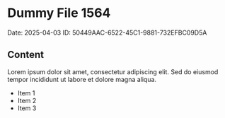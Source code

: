 # Dummy File 1564

Date: 2025-04-03
ID: 50449AAC-6522-45C1-9881-732EFBC09D5A

## Content

Lorem ipsum dolor sit amet, consectetur adipiscing elit.
Sed do eiusmod tempor incididunt ut labore et dolore magna aliqua.

* Item 1
* Item 2
* Item 3

